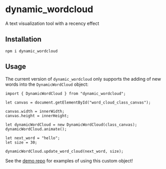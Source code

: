 # dynamic_wordcloud

A text visualization tool with a recency effect

## Installation

```npm i dynamic_wordcloud```

## Usage

The current version of `dynamic_wordcloud` only supports the adding of new words into the `DynamicWordCloud` object:

```
import { DynamicWordCloud } from "dynamic_wordcloud";

let canvas = document.getElementById("word_cloud_class_canvas");

canvas.width = innerWidth;
canvas.height = innerHeight;

let dynamicWordCloud = new DynamicWordCloud(class_canvas);
dynamicWordCloud.animate();

let next_word = "hello";
let size = 30;

dynamicWordCloud.update_word_cloud(next_word, size);
```

See the [demo repo](https://github.com/gabrielmsidik/dynamic_wordcloud_demo) for examples of using this custom object!
